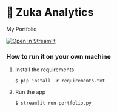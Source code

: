 # 🎈 Zuka Analytics

My Portfolio

[![Open in Streamlit](https://static.streamlit.io/badges/streamlit_badge_black_white.svg)](https://zukaanalytics.streamlit.app//)

### How to run it on your own machine

1. Install the requirements

   ```
   $ pip install -r requirements.txt
   ```

2. Run the app

   ```
   $ streamlit run portfolio.py
   ```

